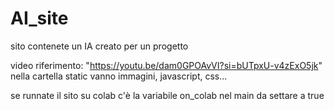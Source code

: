 # AI_site
sito contenete un IA creato per un progetto

video riferimento: "https://youtu.be/dam0GPOAvVI?si=bUTpxU-v4zExO5jk"
nella cartella static vanno immagini, javascript, css...


se runnate il sito su colab c'è la variabile on_colab nel main da settare a true